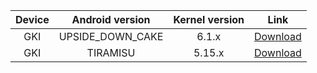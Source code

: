 | Device | Android version | Kernel version | Link |
| :-: | :-: | :-: | :-: |
| GKI | UPSIDE_DOWN_CAKE | 6.1.x | [Download](https://www.123pan.com/s/h1szVv-9mv4H.html) |
| GKI | TIRAMISU | 5.15.x | [Download](https://www.123pan.com/s/h1szVv-9mv4H.html) |
